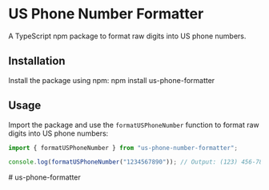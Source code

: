 # US Phone Number Formatter

A TypeScript npm package to format raw digits into US phone numbers.

## Installation

Install the package using npm:
npm install us-phone-formatter

## Usage

Import the package and use the `formatUSPhoneNumber` function to format raw digits into US phone numbers:

```javascript
import { formatUSPhoneNumber } from "us-phone-number-formatter";

console.log(formatUSPhoneNumber("1234567890")); // Output: (123) 456-7890
```
#   u s - p h o n e - f o r m a t t e r 
 
 
